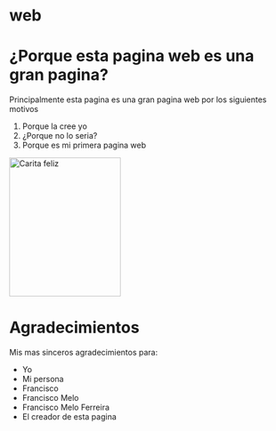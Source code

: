 # web
<!DOCTYPE html>
<html lang="en">
  <head>
    <meta charset="UTF-8">
    <meta http-equiv="X-UA-Compatible" content="IE=edge">
    <meta name="viewport" content="width=device-width, initial-scale=1.0">
    <title>Gran pagina web</title>
  </head>
  <body>
    <h1>¿Porque esta pagina web es una gran pagina?</h1>
    <p>Principalmente esta pagina es una gran pagina web por los siguientes motivos</p>
    <ol>
      <li>Porque la cree yo</li>
      <li>¿Porque no lo seria?</li>
      <li>Porque es mi primera pagina web</li>
    </ol>
    <img src="https://st2.depositphotos.com/1967477/6350/v/950/depositphotos_63507359-stock-illustration-thinking-emoticon-smiley-cartoon.jpg" width="200" height="250" alt="Carita feliz"/>
    <h1>Agradecimientos</h1>
    <p>Mis mas sinceros agradecimientos para:</p>
    <ul>
      <li>Yo</li>
      <li>Mi persona</li>
      <li>Francisco</li>
      <li>Francisco Melo</li>
      <li>Francisco Melo Ferreira</li>
      <li>El creador de esta pagina</li>
    </ul>    
  </body>
</html>
